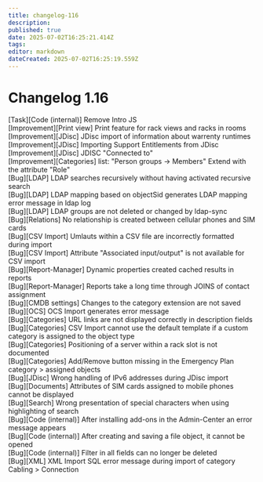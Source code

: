 ```yaml
---
title: changelog-116
description: 
published: true
date: 2025-07-02T16:25:21.414Z
tags: 
editor: markdown
dateCreated: 2025-07-02T16:25:19.559Z
---
```


# Changelog 1.16
<!-- cSpell:disable -->
<!-- markdownlint-disable MD052 -->
[Task][Code (internal)] Remove Intro JS<br>
[Improvement][Print view] Print feature for rack views and racks in rooms<br>
[Improvement][JDisc] JDisc import of information about warrenty runtimes<br>
[Improvement][JDisc] Importing Support Entitlements from JDisc<br>
[Improvement][JDisc] JDISC "Connected to"<br>
[Improvement][Categories] list: "Person groups -> Members" Extend with the attribute "Role"<br>
[Bug][LDAP] LDAP searches recursively without having activated recursive search<br>
[Bug][LDAP] LDAP mapping based on objectSid generates LDAP mapping error message in ldap log<br>
[Bug][LDAP] LDAP groups are not deleted or changed by ldap-sync<br>
[Bug][Relations] No relationship is created between cellular phones and SIM cards<br>
[Bug][CSV Import] Umlauts within a CSV file are incorrectly formatted during import<br>
[Bug][CSV Import] Attribute "Associated input/output" is not available for CSV import<br>
[Bug][Report-Manager] Dynamic properties created cached results in reports<br>
[Bug][Report-Manager] Reports take a long time through JOINS of contact assignment<br>
[Bug][CMDB settings] Changes to the category extension are not saved<br>
[Bug][OCS] OCS Import generates error message<br>
[Bug][Categories] URL links are not displayed correctly in description fields<br>
[Bug][Categories] CSV Import cannot use the default template if a custom category is assigned to the object type<br>
[Bug][Categories] Positioning of a server within a rack slot is not documented<br>
[Bug][Categories] Add/Remove button missing in the Emergency Plan category > assigned objects<br>
[Bug][JDisc] Wrong handling of IPv6 addresses during JDisc import<br>
[Bug][Documents] Attributes of SIM cards assigned to mobile phones cannot be displayed<br>
[Bug][Search] Wrong presentation of special characters when using highlighting of search<br>
[Bug][Code (internal)] After installing add-ons in the Admin-Center an error message appears<br>
[Bug][Code (internal)] After creating and saving a file object, it cannot be opened<br>
[Bug][Code (internal)] Filter in all fields can no longer be deleted<br>
[Bug][XML] XML Import SQL error message during import of category Cabling > Connection<br>
